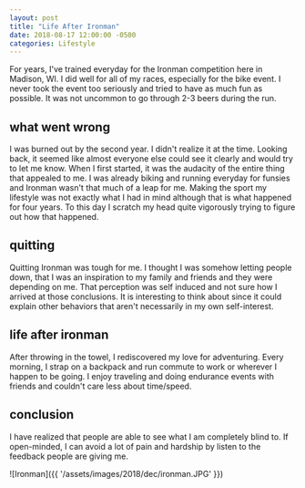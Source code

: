 ```yaml
---
layout: post
title: "Life After Ironman"
date: 2018-08-17 12:00:00 -0500
categories: Lifestyle
---
```


For years, I've trained everyday for the Ironman competition here in Madison, WI.
I did well for all of my races, especially for the bike event.
I never took the event too seriously and tried to have as much fun as possible.
It was not uncommon to go through 2-3 beers during the run.

## what went wrong
I was burned out by the second year. 
I didn't realize it at the time. Looking back, it seemed like almost everyone else could see it clearly and would try to let me know. 
When I first started, it was the audacity of the entire thing that appealed to me.
I was already biking and running everyday for funsies and Ironman wasn't that much of a leap for me. 
Making the sport my lifestyle was not exactly what I had in mind although that is what happened for four years.
To this day I scratch my head quite vigorously trying to figure out how that happened.
 

## quitting
Quitting Ironman was tough for me.
I thought I was somehow letting people down, that I was an inspiration to my family and friends and they were depending on me.
That perception was self induced and not sure how I arrived at those conclusions.
It is interesting to think about since it could explain other behaviors that aren't necessarily in my own self-interest.

## life after ironman
After throwing in the towel, I rediscovered my love for adventuring.
Every morning, I strap on a backpack and run commute to work or wherever I happen to be going.
I enjoy traveling and doing endurance events with friends and couldn't care less about time/speed.  

## conclusion
I have realized that people are able to see what I am completely blind to. If open-minded, I can avoid a lot of pain and hardship by listen to the feedback people are giving me. 

![Ironman]({{ '/assets/images/2018/dec/ironman.JPG' }})
